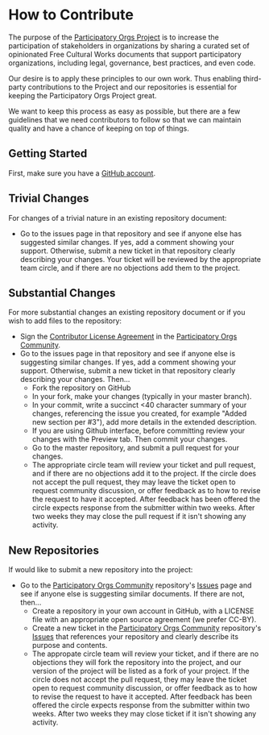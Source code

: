 # How to Contribute

The purpose of the [Participatory Orgs Project](https://github.com/ParticipatoryOrgs) is to increase the participation of stakeholders in organizations by sharing a curated set of opinionated Free Cultural Works documents that support participatory organizations, including legal, governance, best practices, and even code.

Our desire is to apply these principles to our own work. Thus enabling third-party contributions to the Project and our repositories is essential for keeping the Participatory Orgs Project great.

We want to keep this process as easy as possible, but there are a few guidelines that we need contributors to follow so that we can maintain quality and have a chance of keeping on top of things.

## Getting Started

First, make sure you have a [GitHub account](https://github.com/signup/free).

## Trivial Changes

For changes of a trivial nature in an existing repository document:

* Go to the issues page in that repository and see if anyone else has suggested similar changes. If yes, add a comment showing your support. Otherwise, submit a new ticket in that repository clearly describing your changes. Your ticket will be reviewed by the appropriate team circle, and if there are no objections add them to the project.

## Substantial Changes

For more substantial changes an existing repository document or if you wish to add files to the repository: 
* Sign the [Contributor License Agreement]( ) in the [Participatory Orgs Community](https://github.com/ParticipatoryOrgs/ParticipatoryOrgs-Community).
* Go to the issues page in that repository and see if anyone else is suggesting similar changes. If yes, add a comment showing your support. Otherwise, submit a new ticket in that repository clearly describing your changes. Then...
  * Fork the repository on GitHub
  * In your fork, make your changes (typically in your master branch).
  * In your commit, write a succinct <40 character summary of your changes, referencing the issue you created, for example "Added new section per #3"), add more details in the extended description.
  * If you are using Github interface, before committing review your changes with the Preview tab. Then commit your changes.
  * Go to the master repository, and submit a pull request for your changes.
  * The appropriate circle team will review your ticket and pull request, and if there are no objections add it to the project. If the circle does not accept the pull request, they may leave the ticket open to request community discussion, or offer feedback as to how to revise the request to have it accepted. After feedback has been offered the circle expects response from the submitter within two weeks. After two weeks they may close the pull request if it isn't showing any activity.

## New Repositories

If would like to submit a new repository into the project:
* Go to the [Participatory Orgs Community](https://github.com/ParticipatoryOrgs/ParticipatoryOrgs-Community) repository's [Issues](issues) page and see if anyone else is suggesting similar documents. If there are not, then...
  * Create a repository in your own account in GitHub, with a LICENSE file with an appropriate open source agreement (we prefer CC-BY).
  * Create a new ticket in the [Participatory Orgs Community](https://github.com/ParticipatoryOrgs/ParticipatoryOrgs-Community) repository's [Issues](issues) that references your repository and clearly describe its purpose and contents.
  * The appropate circle team will review your ticket, and if there are no objections they will fork the repository into the project, and our version of the project will be listed as a fork of your project. If the circle does not accept the pull request, they may leave the ticket open to request community discussion, or offer feedback as to how to revise the request to have it accepted. After feedback has been offered the circle expects response from the submitter within two weeks. After two weeks they may close ticket if it isn't showing any activity.


